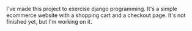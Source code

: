 I've made this project to exercise django programming. It's a simple ecommerce website with a shopping cart and a checkout page. It's not finished yet, but I'm working on it.
